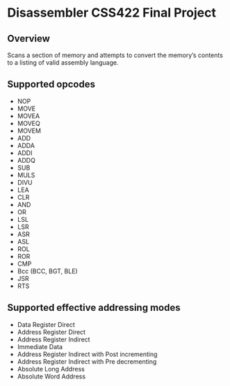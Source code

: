 # Disassembler CSS422 Final Project
## Overview
Scans a section of memory and attempts to convert the memory’s contents to a listing of valid assembly language.

## Supported opcodes
* NOP
* MOVE
* MOVEA
* MOVEQ
* MOVEM
* ADD
* ADDA
* ADDI
* ADDQ
* SUB
* MULS 
* DIVU
* LEA
* CLR
* AND
* OR
* LSL
* LSR
* ASR
* ASL
* ROL
* ROR
* CMP
* Bcc (BCC, BGT, BLE)
* JSR
* RTS
## Supported effective addressing modes
* Data Register Direct
* Address Register Direct
* Address Register Indirect
* Immediate Data
* Address Register Indirect with Post incrementing
* Address Register Indirect with Pre decrementing
* Absolute Long Address
* Absolute Word Address
